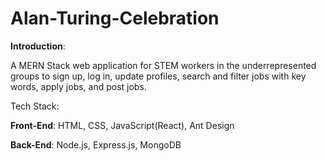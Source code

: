 # Alan-Turing-Celebration

**Introduction**:

A MERN Stack web application for STEM workers in the underrepresented groups to sign up, log in, update profiles, search and filter jobs with key words, apply jobs, and post jobs.

Tech Stack:

**Front-End**: HTML, CSS, JavaScript(React), Ant Design

**Back-End**: Node.js, Express.js, MongoDB
